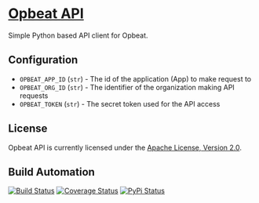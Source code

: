 # [Opbeat API](http://opbeat_api.hive.pt)

Simple Python based API client for Opbeat.

## Configuration

* `OPBEAT_APP_ID` (`str`) - The id of the application (App) to make request to
* `OPBEAT_ORG_ID` (`str`) - The identifier of the organization making API requests
* `OPBEAT_TOKEN` (`str`) - The secret token used for the API access

## License

Opbeat API is currently licensed under the [Apache License, Version 2.0](http://www.apache.org/licenses/).

## Build Automation

[![Build Status](https://travis-ci.org/hivesolutions/opbeat_api.svg?branch=master)](https://travis-ci.org/hivesolutions/opbeat_api)
[![Coverage Status](https://coveralls.io/repos/hivesolutions/opbeat_api/badge.svg?branch=master)](https://coveralls.io/r/hivesolutions/opbeat_api?branch=master)
[![PyPi Status](https://img.shields.io/pypi/v/opbeat_api.svg)](https://pypi.python.org/pypi/opbeat_api)

